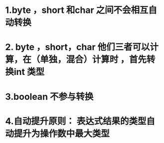 # 1.byte ，short 和char 之间不会相互自动转换

# 2. byte ，short，char 他们三者可以计算，在（单独，混合）计算时 ，首先转换int 类型

# 3.boolean 不参与转换

# 4.自动提升原则： 表达式结果的类型自动提升为操作数中最大类型
